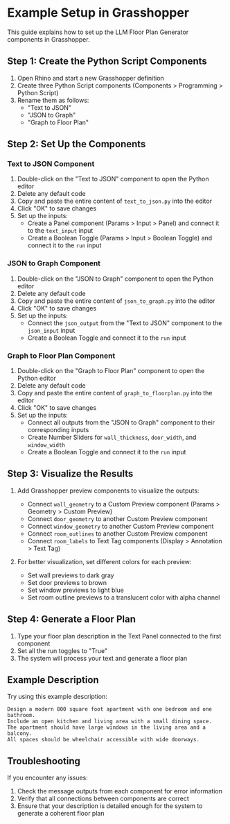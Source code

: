# Example Setup in Grasshopper

This guide explains how to set up the LLM Floor Plan Generator components in Grasshopper.

## Step 1: Create the Python Script Components

1. Open Rhino and start a new Grasshopper definition
2. Create three Python Script components (Components > Programming > Python Script)
3. Rename them as follows:
   - "Text to JSON"
   - "JSON to Graph"
   - "Graph to Floor Plan"

## Step 2: Set Up the Components

### Text to JSON Component

1. Double-click on the "Text to JSON" component to open the Python editor
2. Delete any default code
3. Copy and paste the entire content of `text_to_json.py` into the editor
4. Click "OK" to save changes
5. Set up the inputs:
   - Create a Panel component (Params > Input > Panel) and connect it to the `text_input` input
   - Create a Boolean Toggle (Params > Input > Boolean Toggle) and connect it to the `run` input

### JSON to Graph Component

1. Double-click on the "JSON to Graph" component to open the Python editor
2. Delete any default code
3. Copy and paste the entire content of `json_to_graph.py` into the editor
4. Click "OK" to save changes
5. Set up the inputs:
   - Connect the `json_output` from the "Text to JSON" component to the `json_input` input
   - Create a Boolean Toggle and connect it to the `run` input

### Graph to Floor Plan Component

1. Double-click on the "Graph to Floor Plan" component to open the Python editor
2. Delete any default code
3. Copy and paste the entire content of `graph_to_floorplan.py` into the editor
4. Click "OK" to save changes
5. Set up the inputs:
   - Connect all outputs from the "JSON to Graph" component to their corresponding inputs
   - Create Number Sliders for `wall_thickness`, `door_width`, and `window_width`
   - Create a Boolean Toggle and connect it to the `run` input

## Step 3: Visualize the Results

1. Add Grasshopper preview components to visualize the outputs:

   - Connect `wall_geometry` to a Custom Preview component (Params > Geometry > Custom Preview)
   - Connect `door_geometry` to another Custom Preview component
   - Connect `window_geometry` to another Custom Preview component
   - Connect `room_outlines` to another Custom Preview component
   - Connect `room_labels` to Text Tag components (Display > Annotation > Text Tag)

2. For better visualization, set different colors for each preview:
   - Set wall previews to dark gray
   - Set door previews to brown
   - Set window previews to light blue
   - Set room outline previews to a translucent color with alpha channel

## Step 4: Generate a Floor Plan

1. Type your floor plan description in the Text Panel connected to the first component
2. Set all the run toggles to "True"
3. The system will process your text and generate a floor plan

## Example Description

Try using this example description:

```
Design a modern 800 square foot apartment with one bedroom and one bathroom.
Include an open kitchen and living area with a small dining space.
The apartment should have large windows in the living area and a balcony.
All spaces should be wheelchair accessible with wide doorways.
```

## Troubleshooting

If you encounter any issues:

1. Check the message outputs from each component for error information
2. Verify that all connections between components are correct
3. Ensure that your description is detailed enough for the system to generate a coherent floor plan
